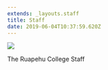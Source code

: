 ```yaml
---
extends: _layouts.staff
title: Staff
date: 2019-06-04T10:37:59.620Z
---
```

![](https://res.cloudinary.com/ruapehu-college/image/upload/v1573522383/staff_owi8x0.jpg)

The Ruapehu College Staff

